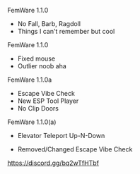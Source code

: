 FemWare 1.1.0
+ No Fall, Barb, Ragdoll
+ Things I can't remember but cool

FemWare 1.1.0
+ Fixed mouse
+ Outlier noob aha

FemWare 1.1.0a
+ Escape Vibe Check
+ New ESP Tool Player
+ No Clip Doors

FemWare 1.1.0(a)
+ Elevator Teleport Up-N-Down
- Removed/Changed Escape Vibe Check

https://discord.gg/bq2wTfHTbf
